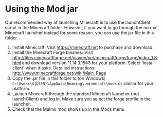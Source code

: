 # Using the Mod jar #

Our recommended way of launching Minecraft is to use the launchClient script in the Minecraft folder. 
However, if you want to go through the normal Minecraft launcher instead for some reason, you can use
the jar file in this folder.

1. Install Minecraft. Visit https://minecraft.net to purchase and download.
2. Install the Minecraft Forge binaries:
   Visit http://files.minecraftforge.net/maven/net/minecraftforge/forge/index_1.8.html
   and download version 11.14.3.1543 for your platform. Select 'install client' when it asks.
   Detailed instructions: http://www.minecraftforge.net/wiki/Main_Page
3. Copy the .jar file in this folder to (on Windows) `C:\Users\${USER}\AppData\Roaming\.minecraft\mods`
   or similar for your platform.
4. Launch Minecraft through the standard Minecraft launcher (not launchClient) and log in.
   Make sure you select the forge profile in the launcher.
5. Check that the Malmo mod shows up in the Mods menu.
